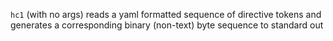 `hc1` (with no args) reads a yaml formatted sequence of directive tokens and generates a corresponding binary (non-text) byte sequence to standard out 
